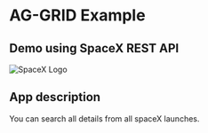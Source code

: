 
# AG-GRID Example

## Demo using SpaceX REST API

![SpaceX Logo](./assets/images/spaceX-logo.jpg)

## App description

You can search all details from all spaceX launches.
